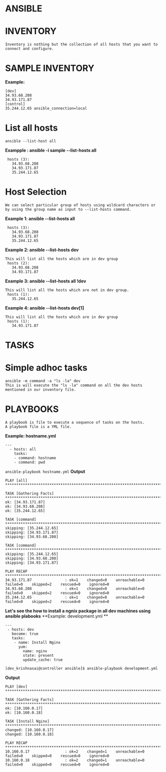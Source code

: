 # ANSIBLE

# INVENTORY
```
Inventory is nothing but the collection of all hosts that you want to connect and configure.
```

# SAMPLE INVENTORY
**Example:**
```
[dev]
34.93.68.208
34.93.171.87
[control]
35.244.12.65 ansible_connection=local
```

# List all hosts
```ansible --list-host all```

**Exampple : ansible -i sample --list-hosts all**
 ```
  hosts (3):
    34.93.68.208
    34.93.171.87
    35.244.12.65
```

# Host Selection
```
We can select particular group of hosts using wildcard characters or by using the group name as input to --list-hosts command.
```
**Example 1: ansible --list-hosts all**
 ```
  hosts (3):
    34.93.68.208
    34.93.171.87
    35.244.12.65
```
**Example 2: ansible --list-hosts dev**
 ```
 This will list all the hosts which are in dev group
  hosts (2):
    34.93.68.208
    34.93.171.87
```
**Example 3: ansible --list-hosts all !dev**
 ```
 This will list all the hosts which are not in dev group.
  hosts (1):
    35.244.12.65
```
**Example 4: ansible --list-hosts dev[1]**
 ```
 This will list all the hosts which are in dev group
  hosts (1):
    34.93.171.87
```

# TASKS
# Simple adhoc tasks

```
ansible -m command -a "ls -la" dev
This is will execute the "ls -la" command on all the dev hosts mentioned in our inventory file.
```

# PLAYBOOKS
```
A playbook is file to execute a sequence of tasks on the hosts.
A playbook file is a YML file.
```

**Example: hostname.yml**
```
---
  - hosts: all
    tasks:
    - command: hostname
    - command: pwd
```
```ansible-playbook hostname.yml```
**Output**
```
PLAY [all] *************************************************************************************************************************

TASK [Gathering Facts] *************************************************************************************************************
ok: [34.93.171.87]
ok: [34.93.68.208]
ok: [35.244.12.65]

TASK [command] *********************************************************************************************************************
skipping: [35.244.12.65]
skipping: [34.93.171.87]
skipping: [34.93.68.208]

TASK [command] *********************************************************************************************************************
skipping: [35.244.12.65]
skipping: [34.93.68.208]
skipping: [34.93.171.87]

PLAY RECAP *************************************************************************************************************************
34.93.171.87               : ok=1    changed=0    unreachable=0    failed=0    skipped=2    rescued=0    ignored=0
34.93.68.208               : ok=1    changed=0    unreachable=0    failed=0    skipped=2    rescued=0    ignored=0
35.244.12.65               : ok=1    changed=0    unreachable=0    failed=0    skipped=2    rescued=0    ignored=0
```

**Let's see the how to install a ngnix package in all dev machines using ansible plabooks**
**Example: development.yml **
```
---
 - hosts: dev
   become: true
   tasks:
    - name: Install Nginx
      yum: 
        name: nginx
        state: present
        update_cache: true   
```
```
[dev_krishnasai@controller ansible]$ ansible-playbook development.yml
```
**Output**
```
PLAY [dev] ***************************************************************************************************************

TASK [Gathering Facts] ***************************************************************************************************
ok: [10.160.0.17]
ok: [10.160.0.18]

TASK [Install Nginx] *****************************************************************************************************
changed: [10.160.0.17]
changed: [10.160.0.18]

PLAY RECAP ***************************************************************************************************************
10.160.0.17                : ok=2    changed=1    unreachable=0    failed=0    skipped=0    rescued=0    ignored=0
10.160.0.18                : ok=2    changed=1    unreachable=0    failed=0    skipped=0    rescued=0    ignored=0
```



